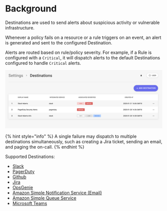 # Background

Destinations are used to send alerts about suspicious activity or vulnerable infrastructure.

Whenever a policy fails on a resource or a rule triggers on an event, an alert is generated and sent to the configured Destination.

Alerts are routed based on rule/policy severity. For example, if a Rule is configured with a `Critical`, it will dispatch alerts to the default Destinations configured to handle `Critical` alerts.

![](../.gitbook/assets/default-destinations.png)

{% hint style="info" %}
A single failure may dispatch to multiple destinations simultaneously, such as creating a Jira ticket, sending an email, and paging the on-call.
{% endhint %}

Supported Destinations:

- [Slack](https://slack.com/)
- [PagerDuty](https://www.pagerduty.com/)
- [Github](https://github.com/)
- [Jira](https://www.atlassian.com/software/jira)
- [OpsGenie](https://www.atlassian.com/software/opsgenie/what-is-opsgenie)
- [Amazon Simple Notification Service (Email)](https://aws.amazon.com/sns/)
- [Amazon Simple Queue Service](https://aws.amazon.com/sqs/)
- [Microsoft Teams](https://products.office.com/en-us/microsoft-teams/group-chat-software)
